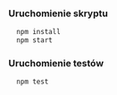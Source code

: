 
### Uruchomienie skryptu

```cmd
  npm install
  npm start
```

### Uruchomienie testów

```cmd
  npm test
```